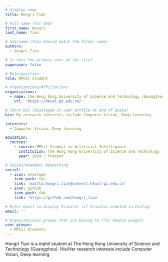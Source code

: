 ```yaml
---
# Display name
title: Hongri Tian

# Full name (for SEO)
first_name: Hongri
last_name: Tian

# Username (this should match the folder name)
authors:
  - Hongri_Tian

# Is this the primary user of the site?
superuser: false

# Role/position
role: MPhil Student

# Organizations/Affiliations
organizations:
  - name: The Hong Kong University of Science and Technology (Guangzhou)
    url: 'https://hkust-gz.edu.cn/'

# Short bio (displayed in user profile at end of posts)
bio: My research interests include Computer Vision, Deep learning.

interests:
  - Computer Vision, Deep learning

education:
  courses:
    - course: MPhil Student in Artificial Intelligence
      institution: The Hong Kong University of Science and Technology (Guangzhou)
      year: 2024 - Present

# Social/Academic Networking
social:
  - icon: envelope
    icon_pack: fas
    link: 'mailto:hongri.tian@connect.hkust-gz.edu.cn'
  - icon: github
    icon_pack: fab
    link: 'https://github.com/hongri_tian'

# Enter email to display Gravatar (if Gravatar enabled in Config)
email: ''

# Organizational groups that you belong to (for People widget)
user_groups:
  - MPhil Students
---
```


Hongri Tian is a mphil student at The Hong Kong University of Science and Technology (Guangzhou). His/Her research interests include Computer Vision, Deep learning.

